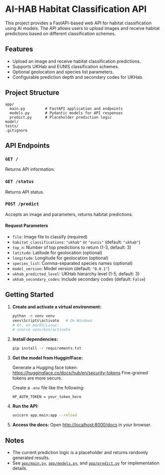 # AI-HAB Habitat Classification API

This project provides a FastAPI-based web API for habitat classification using AI models. The API allows users to upload images and receive habitat predictions based on different classification schemes.

## Features

- Upload an image and receive habitat classification predictions.
- Supports UKHab and EUNIS classification schemes.
- Optional geolocation and species list parameters.
- Configurable prediction depth and secondary codes for UKHab.

## Project Structure

```
app/
  main.py         # FastAPI application and endpoints
  models.py       # Pydantic models for API responses
  predict.py      # Placeholder prediction logic
model/
tests/
.gitignore
```

## API Endpoints

### `GET /`
Returns API information.

### `GET /status`
Returns API status.

### `POST /predict`
Accepts an image and parameters, returns habitat predictions.

#### Request Parameters

- `file`: Image file to classify (required)
- `habitat_classifications`: `"ukhab"` or `"eunis"` (default: `"ukhab"`)
- `top_n`: Number of top predictions to return (1-3, default: 3)
- `latitude`: Latitude for geolocation (optional)
- `longitude`: Longitude for geolocation (optional)
- `species_list`: Comma-separated species names (optional)
- `model_version`: Model version (default: `"0.0.1"`)
- `ukhab_predicted_level`: UKHab hierarchy level (1-5, default: 3)
- `ukhab_secondary_codes`: Include secondary codes (default: `False`)

## Getting Started

1. **Create and activate a virtual environment:**
   ```sh
   python -m venv venv
   venv\Scripts\activate   # On Windows
   # Or, on macOS/Linux:
   # source venv/bin/activate
   ```

2. **Install dependencies:**
   ```sh
   pip install -r requirements.txt
   ```

3. **Get the model from HugginfFace:**

   Generate a Hugging face token: https://huggingface.co/docs/hub/en/security-tokens Fine-grained tokens are more secure.
   
   Create a `.env` file like the following:
   
   ```
   HF_AUTH_TOKEN = your_token_here
   ```

3. **Run the API:**
   ```sh
   uvicorn app.main:app --reload
   ```

4. **Access the docs:**
   Open [http://localhost:8000/docs](http://localhost:8000/docs) in your browser.

## Notes

- The current prediction logic is a placeholder and returns randomly generated results.
- See [`app/main.py`](app/main.py), [`app/models.py`](app/models.py), and [`app/predict.py`](app/predict.py) for implementation details.